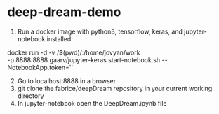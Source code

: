 # deep-dream-demo

1. Run a docker image with python3, tensorflow, keras, and jupyter-notebook installed:

docker run -d -v /$(pwd)/:/home/jovyan/work \
           -p 8888:8888 gaarv/jupyter-keras start-notebook.sh --NotebookApp.token=''


2. Go to localhost:8888 in a browser
3. git clone the fabrice/deepDream repository in your current working directory
4. In jupyter-notebook open the DeepDream.ipynb file